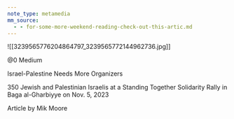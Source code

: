 ```yaml
---
note_type: metamedia
mm_source:
  - - for-some-more-weekend-reading-check-out-this-artic.md
---
```


![[3239565776204864797_3239565772144962736.jpg]]

@0 Medium

Israel-Palestine Needs More
Organizers

350 Jewish and Palestinian Israelis at a Standing Together Solidarity Rally in Baga al-Gharbiyye on Nov. 5,
2023

Article by Mik Moore

